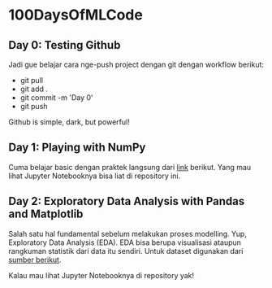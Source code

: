 # 100DaysOfMLCode
## Day 0: Testing Github

Jadi gue belajar cara nge-push project dengan git dengan workflow berikut:
- git pull
- git add .
- git commit -m 'Day 0'
- git push

Github is simple, dark, but powerful!

## Day 1: Playing with NumPy
Cuma belajar basic dengan praktek langsung dari [link](https://docs.scipy.org/doc/numpy/user/quickstart.html) berikut.
Yang mau lihat Jupyter Notebooknya bisa liat di repository ini.

## Day 2: Exploratory Data Analysis with Pandas and Matplotlib
Salah satu hal fundamental sebelum melakukan proses modelling. Yup, Exploratory Data Analysis (EDA). EDA bisa berupa visualisasi ataupun rangkuman statistik dari data itu sendiri.
Untuk dataset digunakan dari [sumber berikut](https://archive.ics.uci.edu/ml/datasets/iris).

Kalau mau lihat Jupyter Notebooknya di repository yak!
